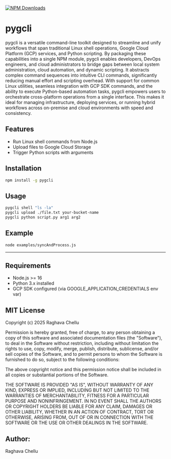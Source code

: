 [![NPM Downloads](https://img.shields.io/npm/dw/pygcli.svg)](https://www.npmjs.com/package/pygcli)

# pygcli

pygcli is a versatile command-line toolkit designed to streamline and unify workflows that span traditional Linux shell operations, Google Cloud Platform (GCP) services, and Python scripting. By packaging these capabilities into a single NPM module, pygcli enables developers, DevOps engineers, and cloud administrators to bridge gaps between local system administration, cloud automation, and dynamic scripting. It abstracts complex command sequences into intuitive CLI commands, significantly reducing manual effort and scripting overhead. With support for common Linux utilities, seamless integration with GCP SDK commands, and the ability to execute Python-based automation tasks, pygcli empowers users to orchestrate cross-platform operations from a single interface. This makes it ideal for managing infrastructure, deploying services, or running hybrid workflows across on-premise and cloud environments with speed and consistency.

##  Features
- Run Linux shell commands from Node.js
- Upload files to Google Cloud Storage
- Trigger Python scripts with arguments

##  Installation
```bash
npm install -g pygcli
```

## Usage
```bash
pygcli shell "ls -la"
pygcli upload ./file.txt your-bucket-name
pygcli python script.py arg1 arg2
```

## Example
```bash
node examples/syncAndProcess.js
```

---

##  Requirements
- Node.js >= 16
- Python 3.x installed
- GCP SDK configured (via GOOGLE_APPLICATION_CREDENTIALS env var)

## MIT License

Copyright (c) 2025 Raghava Chellu

Permission is hereby granted, free of charge, to any person obtaining a copy
of this software and associated documentation files (the "Software"), to deal
in the Software without restriction, including without limitation the rights
to use, copy, modify, merge, publish, distribute, sublicense, and/or sell
copies of the Software, and to permit persons to whom the Software is
furnished to do so, subject to the following conditions:

The above copyright notice and this permission notice shall be included in all
copies or substantial portions of the Software.

THE SOFTWARE IS PROVIDED "AS IS", WITHOUT WARRANTY OF ANY KIND, EXPRESS OR
IMPLIED, INCLUDING BUT NOT LIMITED TO THE WARRANTIES OF MERCHANTABILITY,
FITNESS FOR A PARTICULAR PURPOSE AND NONINFRINGEMENT. IN NO EVENT SHALL THE
AUTHORS OR COPYRIGHT HOLDERS BE LIABLE FOR ANY CLAIM, DAMAGES OR OTHER
LIABILITY, WHETHER IN AN ACTION OF CONTRACT, TORT OR OTHERWISE, ARISING FROM,
OUT OF OR IN CONNECTION WITH THE SOFTWARE OR THE USE OR OTHER DEALINGS IN THE
SOFTWARE.

## Author:
Raghava Chellu
